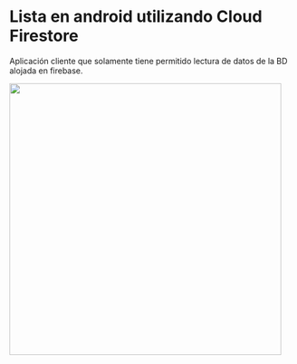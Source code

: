 # Lista en android utilizando Cloud Firestore

Aplicación cliente que solamente tiene permitido lectura de datos de la BD alojada en firebase.


<img src="https://github.com/jonathancplusplus/ClienteFirebase/blob/master/capturas/estructura_bd.png" height="480">
